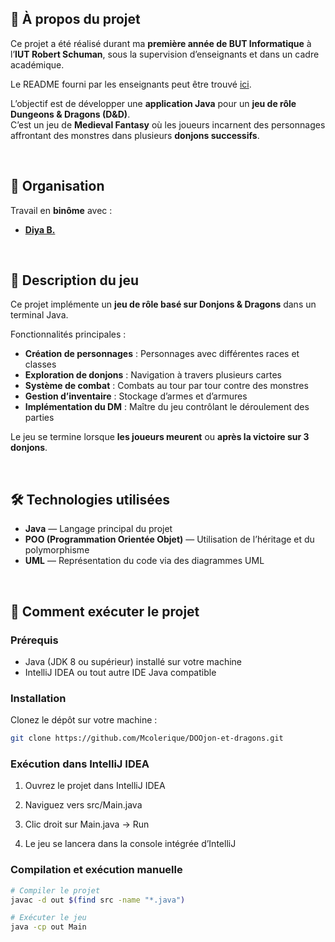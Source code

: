 ## 🧩 À propos du projet

Ce projet a été réalisé durant ma **première année de BUT Informatique** à l’**IUT Robert Schuman**, sous la supervision d’enseignants et dans un cadre académique.  

Le README fourni par les enseignants peut être trouvé [ici](/README_OLD.md).

L’objectif est de développer une **application Java** pour un **jeu de rôle Dungeons & Dragons (D&D)**.  
C’est un jeu de **Medieval Fantasy** où les joueurs incarnent des personnages affrontant des monstres dans plusieurs **donjons successifs**.

<br>

## 👥 Organisation

Travail en **binôme** avec :  
- **[Diya B.](https://github.com/Dididouu)**

<br>

## 🎲 Description du jeu

Ce projet implémente un **jeu de rôle basé sur Donjons & Dragons** dans un terminal Java.  

Fonctionnalités principales :  
- **Création de personnages** : Personnages avec différentes races et classes  
- **Exploration de donjons** : Navigation à travers plusieurs cartes  
- **Système de combat** : Combats au tour par tour contre des monstres  
- **Gestion d’inventaire** : Stockage d’armes et d’armures  
- **Implémentation du DM** : Maître du jeu contrôlant le déroulement des parties  

Le jeu se termine lorsque **les joueurs meurent** ou **après la victoire sur 3 donjons**.

<br>

## 🛠️ Technologies utilisées

- **Java** — Langage principal du projet  
- **POO (Programmation Orientée Objet)** — Utilisation de l’héritage et du polymorphisme  
- **UML** — Représentation du code via des diagrammes UML

<br>

## 🚀 Comment exécuter le projet

### Prérequis

- Java (JDK 8 ou supérieur) installé sur votre machine  
- IntelliJ IDEA ou tout autre IDE Java compatible  

### Installation

Clonez le dépôt sur votre machine :  

```bash
git clone https://github.com/Mcolerique/DOOjon-et-dragons.git
```
### Exécution dans IntelliJ IDEA

1. Ouvrez le projet dans IntelliJ IDEA

2. Naviguez vers src/Main.java

3. Clic droit sur Main.java → Run

4. Le jeu se lancera dans la console intégrée d’IntelliJ

### Compilation et exécution manuelle

```bash
# Compiler le projet
javac -d out $(find src -name "*.java")

# Exécuter le jeu
java -cp out Main
```
